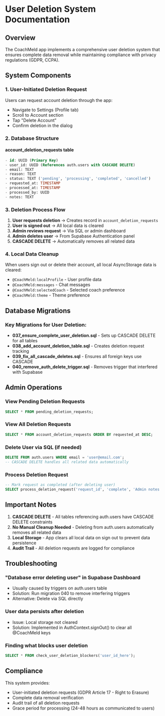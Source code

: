 # User Deletion System Documentation

## Overview

The CoachMeld app implements a comprehensive user deletion system that ensures complete data removal while maintaining compliance with privacy regulations (GDPR, CCPA).

## System Components

### 1. User-Initiated Deletion Request

Users can request account deletion through the app:
- Navigate to Settings (Profile tab)
- Scroll to Account section
- Tap "Delete Account"
- Confirm deletion in the dialog

### 2. Database Structure

#### account_deletion_requests table
```sql
- id: UUID (Primary Key)
- user_id: UUID (References auth.users with CASCADE DELETE)
- email: TEXT
- reason: TEXT
- status: TEXT ('pending', 'processing', 'completed', 'cancelled')
- requested_at: TIMESTAMP
- processed_at: TIMESTAMP
- processed_by: UUID
- notes: TEXT
```

### 3. Deletion Process Flow

1. **User requests deletion** → Creates record in `account_deletion_requests`
2. **User is signed out** → All local data is cleared
3. **Admin reviews request** → Via SQL or admin dashboard
4. **Admin deletes user** → From Supabase Authentication panel
5. **CASCADE DELETE** → Automatically removes all related data

### 4. Local Data Cleanup

When users sign out or delete their account, all local AsyncStorage data is cleared:
- `@CoachMeld:localProfile` - User profile data
- `@CoachMeld:messages` - Chat messages
- `@CoachMeld:selectedCoach` - Selected coach preference
- `@CoachMeld:theme` - Theme preference

## Database Migrations

### Key Migrations for User Deletion:
- **037_ensure_complete_user_deletion.sql** - Sets up CASCADE DELETE for all tables
- **038_add_account_deletion_table.sql** - Creates deletion request tracking
- **039_fix_all_cascade_deletes.sql** - Ensures all foreign keys use CASCADE
- **040_remove_auth_delete_trigger.sql** - Removes trigger that interfered with Supabase

## Admin Operations

### View Pending Deletion Requests
```sql
SELECT * FROM pending_deletion_requests;
```

### View All Deletion Requests
```sql
SELECT * FROM account_deletion_requests ORDER BY requested_at DESC;
```

### Delete User via SQL (if needed)
```sql
DELETE FROM auth.users WHERE email = 'user@email.com';
-- CASCADE DELETE handles all related data automatically
```

### Process Deletion Request
```sql
-- Mark request as completed (after deleting user)
SELECT process_deletion_request('request_id', 'complete', 'Admin notes here');
```

## Important Notes

1. **CASCADE DELETE** - All tables referencing auth.users have CASCADE DELETE constraints
2. **No Manual Cleanup Needed** - Deleting from auth.users automatically removes all related data
3. **Local Storage** - App clears all local data on sign out to prevent data persistence
4. **Audit Trail** - All deletion requests are logged for compliance

## Troubleshooting

### "Database error deleting user" in Supabase Dashboard
- Usually caused by triggers on auth.users table
- Solution: Run migration 040 to remove interfering triggers
- Alternative: Delete via SQL directly

### User data persists after deletion
- Issue: Local storage not cleared
- Solution: Implemented in AuthContext.signOut() to clear all @CoachMeld keys

### Finding what blocks user deletion
```sql
SELECT * FROM check_user_deletion_blockers('user_id_here');
```

## Compliance

This system provides:
- User-initiated deletion requests (GDPR Article 17 - Right to Erasure)
- Complete data removal verification
- Audit trail of all deletion requests
- Grace period for processing (24-48 hours as communicated to users)